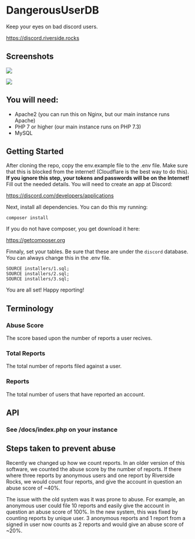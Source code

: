 # DangerousUserDB

Keep your eyes on bad discord users.

https://discord.riverside.rocks

## Screenshots

![](https://riverside.rocks/i/5f8859c696ed0.png)


![](https://riverside.rocks/i/5f8859d59592f.png)

## You will need:

- Apache2 (you can run this on Nginx, but our main instance runs Apache)
- PHP 7 or higher (our main instance runs on PHP 7.3)
- MySQL

## Getting Started

After cloning the repo, copy the env.example file to the .env file. Make sure that this is blocked from the internet! (Cloudflare is the best way to do this). **If you ignore this step, your tokens and passwords will be on the Internet!** Fill out the needed details. You will need to create an app at Discord: 

https://discord.com/developers/applications

Next, install all dependencies. You can do this my running:

`composer install`

If you do not have composer, you get download it here:

https://getcomposer.org

Finnaly, set your tables. Be sure that these are under the `discord` database. You can always change this in the .env file.

```
SOURCE installers/1.sql;
SOURCE installers/2.sql;
SOURCE installers/3.sql;
```

You are all set! Happy reporting!

## Terminology

### Abuse Score

The score based upon the number of reports a user recives.

### Total Reports

The total number of reports filed against a user.

### Reports

The total number of users that have reported an account.

## API

### See /docs/index.php on your instance


## Steps taken to prevent abuse

Recently we changed up how we count reports. In an older version of this software, we counted the abuse score by the number of reports. If there where three reports by anonymous users and one report by Riverside Rocks, we would count four reports, and give the account in question an abuse score of ~40%.

The issue with the old system was it was prone to abuse. For example, an anonymous user could file 10 reports and easily give the account in question an abuse score of 100%. In the new system, this was fixed by counting reports by unique user. 3 anonymous reports and 1 report from a signed in user now counts as 2 reports and would give an abuse score of ~20%.
